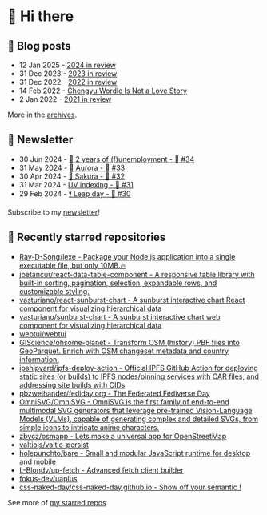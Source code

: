 # 👋 Hi there

## 📝 Blog posts

<!-- feed start -->
- 12 Jan 2025 - [2024 in review](https://cheeaun.com/blog/2025/01/2024-in-review/)
- 31 Dec 2023 - [2023 in review](https://cheeaun.com/blog/2023/12/2023-in-review/)
- 31 Dec 2022 - [2022 in review](https://cheeaun.com/blog/2022/12/2022-in-review/)
- 14 Feb 2022 - [Chengyu Wordle Is Not a Love Story](https://cheeaun.com/blog/2022/02/chengyu-wordle-is-not-a-love-story/)
- 2 Jan 2022 - [2021 in review](https://cheeaun.com/blog/2022/01/2021-in-review/)
<!-- feed end -->

More in the [archives](https://cheeaun.com/blog/archives/).

## 📰 Newsletter

<!-- newsletter start -->
- 30 Jun 2024 - [🎂 2 years of (f)unemployment - 🥫 #34](https://cheeaun.substack.com/p/2-years-of-funemployment-34)
- 31 May 2024 - [🌌 Aurora - 🥫 #33](https://cheeaun.substack.com/p/aurora-33)
- 30 Apr 2024 - [🌸 Sakura - 🥫 #32](https://cheeaun.substack.com/p/sakura-32)
- 31 Mar 2024 - [UV indexing - 🥫 #31](https://cheeaun.substack.com/p/uv-indexing-31)
- 29 Feb 2024 - [🕴️ Leap day - 🥫 #30](https://cheeaun.substack.com/p/leap-day-30)
<!-- newsletter end -->

Subscribe to my [newsletter](https://cheeaun.substack.com/)!

## 🌟 Recently starred repositories

<!-- starred repos start -->
- [Ray-D-Song/lexe - Package your Node.js application into a single executable file, but only 10MB.🔥](https://github.com/Ray-D-Song/lexe)
- [jbetancur/react-data-table-component - A responsive table library with built-in sorting, pagination, selection, expandable rows, and customizable styling.](https://github.com/jbetancur/react-data-table-component)
- [vasturiano/react-sunburst-chart - A sunburst interactive chart React component for visualizing hierarchical data](https://github.com/vasturiano/react-sunburst-chart)
- [vasturiano/sunburst-chart - A sunburst interactive chart web component for visualizing hierarchical data](https://github.com/vasturiano/sunburst-chart)
- [webtui/webtui](https://github.com/webtui/webtui)
- [GIScience/ohsome-planet - Transform OSM (history) PBF files into GeoParquet. Enrich with OSM changeset metadata and country information.](https://github.com/GIScience/ohsome-planet)
- [ipshipyard/ipfs-deploy-action - Official IPFS GitHub Action for deploying static sites (or builds) to IPFS nodes/pinning services with CAR files, and addressing site builds with CIDs](https://github.com/ipshipyard/ipfs-deploy-action)
- [pbzweihander/fediday.org - The Federated Fediverse Day](https://github.com/pbzweihander/fediday.org)
- [OmniSVG/OmniSVG - OmniSVG is the first family of end-to-end multimodal SVG generators that leverage pre-trained Vision-Language Models (VLMs), capable of generating complex and detailed SVGs, from simple icons to intricate anime characters.](https://github.com/OmniSVG/OmniSVG)
- [zbycz/osmapp - Lets make a universal app for OpenStreetMap](https://github.com/zbycz/osmapp)
- [valtiojs/valtio-persist](https://github.com/valtiojs/valtio-persist)
- [holepunchto/bare - Small and modular JavaScript runtime for desktop and mobile](https://github.com/holepunchto/bare)
- [L-Blondy/up-fetch - Advanced fetch client builder](https://github.com/L-Blondy/up-fetch)
- [fokus-dev/uaplus](https://github.com/fokus-dev/uaplus)
- [css-naked-day/css-naked-day.github.io - Show off your semantic <body>!](https://github.com/css-naked-day/css-naked-day.github.io)
<!-- starred repos end -->

See more of [my starred repos](https://github.com/stars/cheeaun/).
